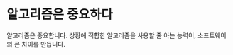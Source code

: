 # 알고리즘은 중요하다

알고리즘은 중요합니다. 상황에 적합한 알고리즘을 사용할 줄 아는 능력이, 소프트웨어의 큰 차이를 만듭니다. 
<!--stackedit_data:
eyJoaXN0b3J5IjpbLTExMTU5NTg3NCwtNDkwOTQ0MDQsNzMwOT
k4MTE2XX0=
-->